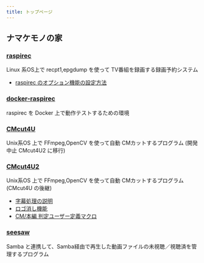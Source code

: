 ```yaml
---
title: トップページ
---
```


## ナマケモノの家

### [raspirec]({{site.baseurl}}/src/raspirec.html)

Linux 系OS上で recpt1,epgdump を使って TV番組を録画する録画予約システム

 * [raspirec のオプション機能の設定方法]({{site.baseurl}}/src/raspirec-option.html)

### [docker-raspirec]({{site.baseurl}}/src/docker-raspirec.html)

raspirec を Docker 上で動作テストするための環境

### [CMcut4U]({{site.baseurl}}/src/CMcut4U.html)

Unix系OS 上で FFmpeg,OpenCV を使って自動 CMカットするプログラム (開発中止 CMcut4U2 に移行)

### [CMcut4U2]({{site.baseurl}}/src/CMcut4U2.html)

Unix系OS 上で FFmpeg,OpenCV を使って自動 CMカットするプログラム (CMcut4U の後継)

 * [字幕処理の説明]({{site.baseurl}}/src/subtitle.html)
 * [ロゴ消し機能]({{site.baseurl}}/src/CMcut4U2-removelogo.html )
 * [CM/本編 判定ユーザー定義マクロ]({{site.baseurl}}/src/CMcut4U2-macro.html )
 

### [seesaw]({{site.baseurl}}/src/seesaw.html)

Samba と連携して、Samba経由で再生した動画ファイルの未視聴／視聴済を管理するプログラム

